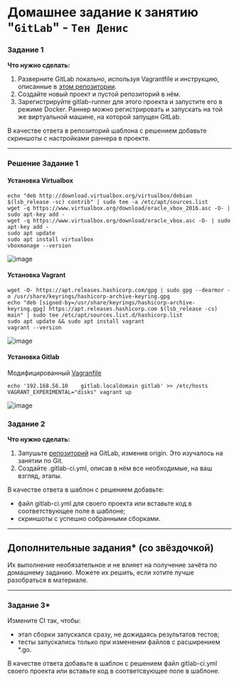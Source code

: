 # Домашнее задание к занятию "`GitLab`" - `Тен Денис`


### Задание 1

**Что нужно сделать:**

1. Разверните GitLab локально, используя Vagrantfile и инструкцию, описанные в [этом репозитории](https://github.com/netology-code/sdvps-materials/tree/main/gitlab).   
2. Создайте новый проект и пустой репозиторий в нём.
3. Зарегистрируйте gitlab-runner для этого проекта и запустите его в режиме Docker. Раннер можно регистрировать и запускать на той же виртуальной машине, на которой запущен GitLab.

В качестве ответа в репозиторий шаблона с решением добавьте скриншоты с настройками раннера в проекте.

---

### Решение Задание 1

#### Установка Virtualbox
```
echo "deb http://download.virtualbox.org/virtualbox/debian $(lsb_release -sc) contrib" | sudo tee -a /etc/apt/sources.list
wget -q https://www.virtualbox.org/download/oracle_vbox_2016.asc -O- | sudo apt-key add -
wget -q https://www.virtualbox.org/download/oracle_vbox.asc -O- | sudo apt-key add -
sudo apt update
sudo apt install virtualbox
vboxmanage --version
```
![image](https://github.com/killakazzak/8-3-gitlab-hw/assets/32342205/8c9480c9-bcc7-4e68-b8c5-e8dea537f963)

#### Установка Vagrant
```
wget -O- https://apt.releases.hashicorp.com/gpg | sudo gpg --dearmor -o /usr/share/keyrings/hashicorp-archive-keyring.gpg
echo "deb [signed-by=/usr/share/keyrings/hashicorp-archive-keyring.gpg] https://apt.releases.hashicorp.com $(lsb_release -cs) main" | sudo tee /etc/apt/sources.list.d/hashicorp.list
sudo apt update && sudo apt install vagrant
vagrant --version
```
![image](https://github.com/killakazzak/8-3-gitlab-hw/assets/32342205/8540f4d8-6f00-4e69-a3d7-9047085100d7)

#### Установка Gitlab

Модифицированный [Vagranfile](https://github.com/killakazzak/8-2-sdvps-materials-hw/blob/main/gitlab/Vagrantfile)

```
echo '192.168.56.10    gitlab.localdomain gitlab' >> /etc/hosts
VAGRANT_EXPERIMENTAL="disks" vagrant up
```


![image](https://github.com/killakazzak/8-3-gitlab-hw/assets/32342205/e7b91872-f6e2-421c-84d1-99f8ac894d2d)



### Задание 2

**Что нужно сделать:**

1. Запушьте [репозиторий](https://github.com/netology-code/sdvps-materials/tree/main/gitlab) на GitLab, изменив origin. Это изучалось на занятии по Git.
2. Создайте .gitlab-ci.yml, описав в нём все необходимые, на ваш взгляд, этапы.

В качестве ответа в шаблон с решением добавьте: 
   
 * файл gitlab-ci.yml для своего проекта или вставьте код в соответствующее поле в шаблоне; 
 * скриншоты с успешно собранными сборками.
 
 
---
## Дополнительные задания* (со звёздочкой)

Их выполнение необязательное и не влияет на получение зачёта по домашнему заданию. Можете их решить, если хотите лучше разобраться в материале.

---

### Задание 3*

Измените CI так, чтобы:

 - этап сборки запускался сразу, не дожидаясь результатов тестов;
 - тесты запускались только при изменении файлов с расширением *.go.

В качестве ответа добавьте в шаблон с решением файл gitlab-ci.yml своего проекта или вставьте код в соответсвующее поле в шаблоне.



